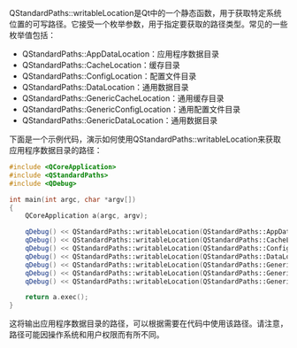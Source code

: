 QStandardPaths::writableLocation是Qt中的一个静态函数，用于获取特定系统位置的可写路径。它接受一个枚举参数，用于指定要获取的路径类型。常见的一些枚举值包括：

- QStandardPaths::AppDataLocation：应用程序数据目录
- QStandardPaths::CacheLocation：缓存目录
- QStandardPaths::ConfigLocation：配置文件目录
- QStandardPaths::DataLocation：通用数据目录
- QStandardPaths::GenericCacheLocation：通用缓存目录
- QStandardPaths::GenericConfigLocation：通用配置文件目录
- QStandardPaths::GenericDataLocation：通用数据目录

下面是一个示例代码，演示如何使用QStandardPaths::writableLocation来获取应用程序数据目录的路径：

```cpp
#include <QCoreApplication>
#include <QStandardPaths>
#include <QDebug>

int main(int argc, char *argv[])
{
    QCoreApplication a(argc, argv);

    qDebug() << QStandardPaths::writableLocation(QStandardPaths::AppDataLocation);
    qDebug() << QStandardPaths::writableLocation(QStandardPaths::CacheLocation);
    qDebug() << QStandardPaths::writableLocation(QStandardPaths::ConfigLocation);
    qDebug() << QStandardPaths::writableLocation(QStandardPaths::DataLocation);
    qDebug() << QStandardPaths::writableLocation(QStandardPaths::GenericCacheLocation);
    qDebug() << QStandardPaths::writableLocation(QStandardPaths::GenericConfigLocation);
    qDebug() << QStandardPaths::writableLocation(QStandardPaths::GenericDataLocation);

    return a.exec();
}
```

这将输出应用程序数据目录的路径，可以根据需要在代码中使用该路径。请注意，路径可能因操作系统和用户权限而有所不同。